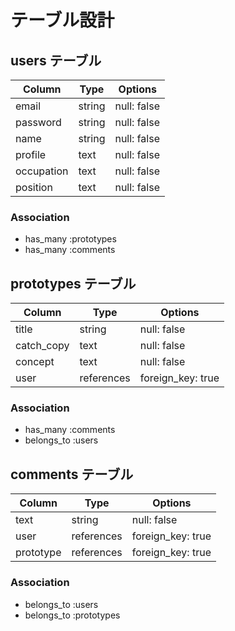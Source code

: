 # テーブル設計

## users テーブル

| Column     | Type    | Options     |
| ---------- | ------- | ----------- |
| email      | string  | null: false |
| password   | string  | null: false |
| name       | string  | null: false |
| profile    | text    | null: false |
| occupation | text    | null: false |
| position   | text    | null: false |

### Association

- has_many :prototypes
- has_many :comments

## prototypes テーブル

| Column     | Type          | Options           |
| ---------- | ------------- | ----------------- |
| title      | string        | null: false       |
| catch_copy | text          | null: false       |
| concept    | text          | null: false       |
| user       | references    | foreign_key: true |
### Association

- has_many :comments
- belongs_to :users

## comments テーブル

| Column     | Type          | Options           |
| ---------- | ------------- | ----------------- |
| text       | string        | null: false       |
| user       | references    | foreign_key: true |
| prototype  | references    | foreign_key: true |

### Association

- belongs_to :users
- belongs_to :prototypes